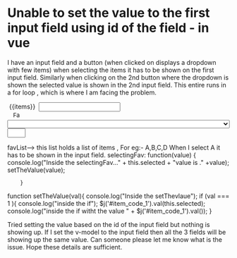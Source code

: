 
# Unable to set the value to the first input field using id of the field - in vue

I have an input field and a button (when clicked on displays a dropdown with few items) when selecting the items it has to be shown on the first input field. Similarly when clicking on the 2nd button where the dropdown is shown the selected value is shown in the 2nd input field. This entire runs in a for loop , which is where I am facing the problem.
<tr v-for="items in itemList">
                                   <td valign="top">&nbsp;{{items}}&nbsp;</td>
                                   <td align="left" nowrap>
                                    <input v-model="itemCode" type="text" :id="'item_code_'+items" @input="handleInput" 
                                           size="20" maxlength="27"
                                          autocomplete="off">
                                    <br/>
                                   </td>
                                   <td align="left" nowrap>
                                   <a id="myDropdown" class="dropdown" style="text-decoration:none;font-size:10pt; padding-left: 10px;padding-right: 10px;"
                                        @click="loadFavs()"
                                         href="javascript:void(0)" title="Click to choose an item from your favorites">
                                            <img hspace="3" alt="Favorites" src="/images/icons/LoadFav.png" height="16" width="16"
                                        onmousemove="this.style.cursor='pointer'" 
                                        :id="'bd_fav_image_' + items" title="Click to choose an item from your favorites">
                                         <select class="dropdown-content" v-if="showFav" name="BOMList" :id="'bd_list_'+items" style="font-size:10pt;width: 100%" v-model="selected" @change="selectingFav(items)">
                                            <option value=""></option>
                                            <option  v-for="(fav,index) in favList" :id="index" v-bind:value="fav"  :key="fav" v-bind:index="index">{{fav}} {{index}}</option>
                                         </select>
                                    </a>
                                   </td>
                                   <td valign="top" nowrap >
                                    <input type="Text"
                                        :id="'bd_qty_ '+ index"
                                        value="" size="2"
                                        inputmode="numeric"
                                        maxlength="">
                                   </td>
                               </tr>

favList--> this list holds a list of items , For eg:- A,B,C,D
When I select A it has to be shown in the input field.
 selectingFav: function(value) {
            console.log("Inside the selectingFav..." + this.selected + "value is ." +value);
            setTheValue(value);

            
        }
function setTheValue(val){
    console.log("Inside the setThevlaue");
    if (val === 1 ){
        console.log("inside the if");
        $j('#item_code_1').val(this.selected);
        console.log("inside the if witht the value  " + $j('#item_code_1').val());
    }

Tried setting the value based on the id of the input field but nothing is showing up.
If I set the v-model to the input field then all the 3 fields will be showing up the same value.
Can someone please let me know what is the issue. Hope these details are sufficient.

        
